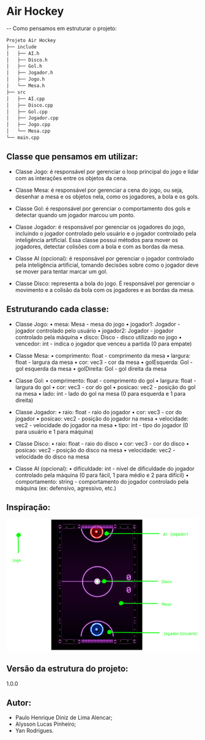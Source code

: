 # Air Hockey

-- Como pensamos em estruturar o projeto:

```sh
Projeto Air Hockey
├── include
│   ├── AI.h
│   ├── Disco.h
│   ├── Gol.h
│   ├── Jogador.h
│   ├── Jogo.h
│   └── Mesa.h
├── src
│   ├── AI.cpp
│   ├── Disco.cpp
│   ├── Gol.cpp
│   ├── Jogador.cpp
│   ├── Jogo.cpp
│   └── Mesa.cpp
└── main.cpp
```

## Classe que pensamos em utilizar:

- Classe Jogo: é responsável por gerenciar o loop principal do jogo e lidar com as interações entre os objetos da cena.

- Classe Mesa: é responsável por gerenciar a cena do jogo, ou seja, desenhar a mesa e os objetos nela, como os jogadores, a bola e os gols.

- Classe Gol: é responsável por gerenciar o comportamento dos gols e detectar quando um jogador marcou um ponto.

- Classe Jogador: é responsável por gerenciar os jogadores do jogo, incluindo o jogador controlado pelo usuário e o jogador controlado pela inteligência artificial. Essa classe possui métodos para mover os jogadores, detectar colisões com a bola e com as bordas da mesa.

- Classe AI (opcional): é responsável por gerenciar o jogador controlado pela inteligência artificial, tomando decisões sobre como o jogador deve se mover para tentar marcar um gol.

- Classe Disco: representa a bola do jogo. É responsável por gerenciar o movimento e a colisão da bola com os jogadores e as bordas da mesa.


## Estruturando cada classe:

- Classe Jogo:
    • mesa: Mesa - mesa do jogo
    • jogador1: Jogador - jogador controlado pelo usuário
    • jogador2: Jogador - jogador controlado pela máquina
    • disco: Disco - disco utilizado no jogo
    • vencedor: int - indica o jogador que venceu a partida (0 para empate)

- Classe Mesa:
    • comprimento: float - comprimento da mesa
    • largura: float - largura da mesa
    • cor: vec3 - cor da mesa
    • golEsquerda: Gol - gol esquerda da mesa
    • golDireita: Gol - gol direita da mesa

- Classe Gol:
    • comprimento: float - comprimento do gol
    • largura: float - largura do gol
    • cor: vec3 - cor do gol
    • posicao: vec2 - posição do gol na mesa
    • lado: int - lado do gol na mesa (0 para esquerda e 1 para direita)

- Classe Jogador:
    • raio: float - raio do jogador
    • cor: vec3 - cor do jogador
    • posicao: vec2 - posição do jogador na mesa
    • velocidade: vec2 - velocidade do jogador na mesa
    • tipo: int - tipo do jogador (0 para usuário e 1 para máquina)

- Classe Disco:
    • raio: float - raio do disco
    • cor: vec3 - cor do disco
    • posicao: vec2 - posição do disco na mesa
    • velocidade: vec2 - velocidade do disco na mesa

- Classe AI (opcional):
    • dificuldade: int - nível de dificuldade do jogador controlado pela máquina (0 para fácil, 1 para médio e 2 para difícil)
    • comportamento: string - comportamento do jogador controlado pela máquina (ex: defensivo, agressivo, etc.)


## Inspiração:

![Screenshot](img/air-hockey-exemplo.png)

## Versão da estrutura do projeto:
1.0.0

## Autor:

- Paulo Henrique Diniz de Lima Alencar;
- Alysson Lucas Pinheiro;
- Yan Rodrigues.

